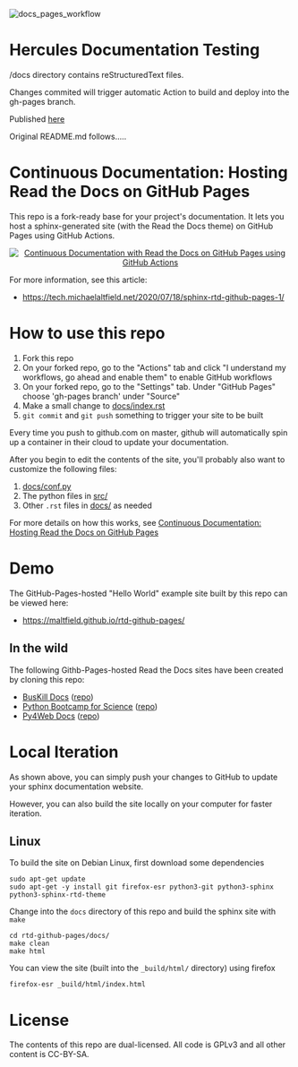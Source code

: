 ![docs_pages_workflow](https://github.com/maltfield/rtd-github-pages/workflows/docs_pages_workflow/badge.svg?branch=master)

# Hercules Documentation Testing

/docs directory contains reStructuredText files.

Changes commited will trigger automatic Action to build and deploy into the gh-pages branch.

Published [here](https://gsf600y.github.io/rtd-github-pages/)
  
  
  
  
Original README.md follows.....


    
# Continuous Documentation: Hosting Read the Docs on GitHub Pages

This repo is a fork-ready base for your project's documentation. It lets you host a sphinx-generated site (with the Read the Docs theme) on GitHub Pages using GitHub Actions.


<p align="center">
  <a href="https://tech.michaelaltfield.net/2020/07/18/sphinx-rtd-github-pages-1/"><img src="docs/_static/sphinx-rtd-github-pages-1_featuredImage1.jpg?raw=true" alt="Continuous Documentation with Read the Docs on GitHub Pages using GitHub Actions"/></a>
</p>

For more information, see this article:

 * https://tech.michaelaltfield.net/2020/07/18/sphinx-rtd-github-pages-1/

# How to use this repo

1. Fork this repo
1. On your forked repo, go to the "Actions" tab and click "I understand my workflows, go ahead and enable them" to enable GitHub workflows
1. On your forked repo, go to the "Settings" tab. Under "GitHub Pages" choose 'gh-pages branch' under "Source"
1. Make a small change to [docs/index.rst](/docs/index.rst)
1. `git commit` and `git push` something to trigger your site to be built

Every time you push to github.com on master, github will automatically spin up a container in their cloud to update your documentation.

After you begin to edit the contents of the site, you'll probably also want to customize  the following files:

1. [docs/conf.py](/docs/conf.py)
1. The python files in [src/](/src/)
1. Other `.rst` files in [docs/](/docs) as needed

For more details on how this works, see [Continuous Documentation: Hosting Read the Docs on GitHub Pages](https://tech.michaelaltfield.net/2020/07/18/sphinx-rtd-github-pages-1/)

# Demo

The GitHub-Pages-hosted "Hello World" example site built by this repo can be viewed here:

 * https://maltfield.github.io/rtd-github-pages/

## In the wild

The following Githb-Pages-hosted Read the Docs sites have been created by cloning this repo:

 * [BusKill Docs](https://docs.buskill.in/buskill-app/en/stable/) ([repo](https://github.com/BusKill/buskill-app/tree/master/docs))
 * [Python Bootcamp for Science](https://vienneae.github.io/rtd-github-pages/en/master/index.html) ([repo](https://github.com/vienneae/rtd-github-pages/tree/master/docs))
 * [Py4Web Docs](https://nicozanf.github.io/py4web-doc/) ([repo](https://github.com/nicozanf/py4web-doc/tree/master/docs))

# Local Iteration

As shown above, you can simply push your changes to GitHub to update your sphinx documentation website.

However, you can also build the site locally on your computer for faster iteration.

## Linux

To build the site on Debian Linux, first download some dependencies

```
sudo apt-get update
sudo apt-get -y install git firefox-esr python3-git python3-sphinx python3-sphinx-rtd-theme
```

Change into the `docs` directory of this repo and build the sphinx site with `make`

```
cd rtd-github-pages/docs/
make clean
make html
```

You can view the site (built into the `_build/html/` directory) using firefox

```
firefox-esr _build/html/index.html
```

# License

The contents of this repo are dual-licensed. All code is GPLv3 and all other content is CC-BY-SA.
